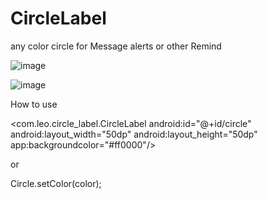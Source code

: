 # CircleLabel
any color circle for Message alerts or other Remind

![image](https://github.com/Leolusir/CircleLabel/blob/master/img/1.jpg)      


![image](https://github.com/Leolusir/CircleLabel/blob/master/img/0.png)

How to use

<com.leo.circle_label.CircleLabel
        android:id="@+id/circle"
        android:layout_width="50dp"
        android:layout_height="50dp"
        app:backgroundcolor="#ff0000"/>
        
  or
        
Circle.setColor(color);

